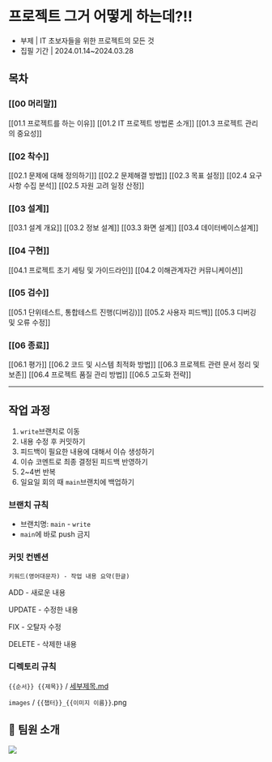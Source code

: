 # 프로젝트 그거 어떻게 하는데?!!

- 부제 | IT 초보자들을 위한 프로젝트의 모든 것
- 집필 기간 | 2024.01.14~2024.03.28

## 목차
### [[00 머리말]]
[[01.1 프로젝트를 하는 이유]]
[[01.2 IT 프로젝트 방법론 소개]]
[[01.3 프로젝트 관리의 중요성]]
### [[02 착수]]
[[02.1 문제에 대해 정의하기]]
[[02.2 문제해결 방법]]
[[02.3 목표 설정]]
[[02.4 요구사항 수집 분석]]
[[02.5 자원 고려 일정 산정]]
### [[03 설계]]
[[03.1 설계 개요]]
[[03.2 정보 설계]]
[[03.3 화면 설계]]
[[03.4 데이터베이스설계]]
### [[04 구현]]
[[04.1 프로젝트 초기 세팅 및 가이드라인]]
[[04.2 이해관계자간 커뮤니케이션]]
### [[05 검수]]
[[05.1 단위테스트, 통합테스트 진행(디버깅)]]
[[05.2 사용자 피드백]]
[[05.3 디버깅 및 오류 수정]]
### [[06 종료]]
[[06.1 평가]]
[[06.2 코드 및 시스템 최적화 방법]]
[[06.3 프로젝트 관련 문서 정리 및 보존]]
[[06.4 프로젝트 품질 관리 방법]]
[[06.5 고도화 전략]]

---

## 작업 과정

1. `write`브랜치로 이동
2. 내용 수정 후 커밋하기
3. 피드백이 필요한 내용에 대해서 이슈 생성하기
4. 이슈 코멘트로 최종 결정된 피드백 반영하기
5. 2~4번 반복
6. 일요일 회의 때 `main`브랜치에 백업하기

### 브랜치 규칙

- 브랜치명: `main` - `write`
- `main`에 바로 push 금지

### 커밋 컨벤션

`키워드(영어대문자) - 작업 내용 요약(한글)`

ADD - 새로운 내용

UPDATE - 수정한 내용

FIX - 오탈자 수정

DELETE - 삭제한 내용

### 디렉토리 규칙

`{{순서}} {{제목}}` / [세부제목.md](http://xn--w52bz5cu7dw7i.md/)

`images` / `{{챕터}}_{{이미지 이름}}`.png

## 📌 팀원 소개

<a href="https://github.com/I-always-have-a-plan/ialwayshaveaplan/graphs/contributors">
  <img src="https://contrib.rocks/image?repo=I-always-have-a-plan/ialwayshaveaplan" />
</a>

